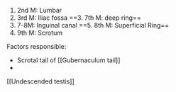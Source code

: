 
1. 2nd M: Lumbar
2. 3rd M: Iliac fossa
==3. 7th M: deep ring==
4. 7-8M: Inguinal canal
==5. 8th M: Superficial Ring==
6. 9th M: Scrotum

Factors responsible:
- Scrotal tail of [[Gubernaculum tail]]
- 
[[Undescended testis]]


